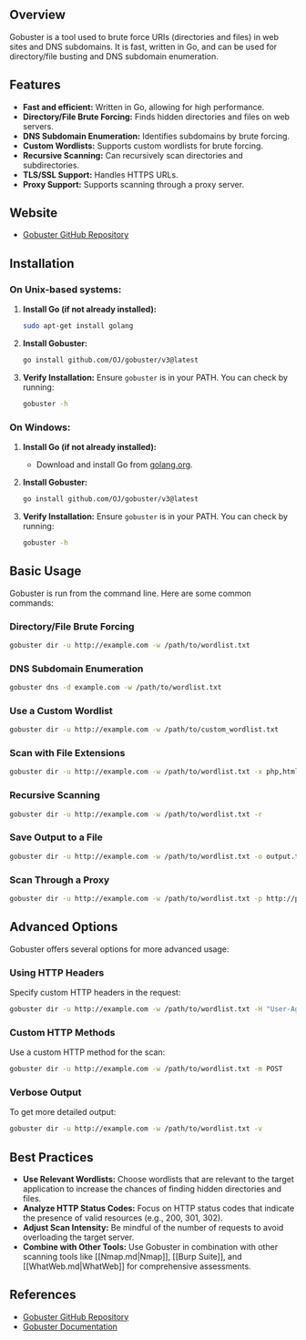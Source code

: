 ## Overview
Gobuster is a tool used to brute force URIs (directories and files) in web sites and DNS subdomains. It is fast, written in Go, and can be used for directory/file busting and DNS subdomain enumeration.

## Features
- **Fast and efficient:** Written in Go, allowing for high performance.
- **Directory/File Brute Forcing:** Finds hidden directories and files on web servers.
- **DNS Subdomain Enumeration:** Identifies subdomains by brute forcing.
- **Custom Wordlists:** Supports custom wordlists for brute forcing.
- **Recursive Scanning:** Can recursively scan directories and subdirectories.
- **TLS/SSL Support:** Handles HTTPS URLs.
- **Proxy Support:** Supports scanning through a proxy server.

## Website
- [Gobuster GitHub Repository](https://github.com/OJ/gobuster)

## Installation

### On Unix-based systems:
1. **Install Go (if not already installed):**
   ```sh
   sudo apt-get install golang
   ```

2. **Install Gobuster:**
   ```sh
   go install github.com/OJ/gobuster/v3@latest
   ```

3. **Verify Installation:**
   Ensure `gobuster` is in your PATH. You can check by running:
   ```sh
   gobuster -h
   ```

### On Windows:
1. **Install Go (if not already installed):**
   - Download and install Go from [golang.org](https://golang.org/).

2. **Install Gobuster:**
   ```sh
   go install github.com/OJ/gobuster/v3@latest
   ```

3. **Verify Installation:**
   Ensure `gobuster` is in your PATH. You can check by running:
   ```sh
   gobuster -h
   ```

## Basic Usage
Gobuster is run from the command line. Here are some common commands:

### Directory/File Brute Forcing
```sh
gobuster dir -u http://example.com -w /path/to/wordlist.txt
```

### DNS Subdomain Enumeration
```sh
gobuster dns -d example.com -w /path/to/wordlist.txt
```

### Use a Custom Wordlist
```sh
gobuster dir -u http://example.com -w /path/to/custom_wordlist.txt
```

### Scan with File Extensions
```sh
gobuster dir -u http://example.com -w /path/to/wordlist.txt -x php,html,txt
```

### Recursive Scanning
```sh
gobuster dir -u http://example.com -w /path/to/wordlist.txt -r
```

### Save Output to a File
```sh
gobuster dir -u http://example.com -w /path/to/wordlist.txt -o output.txt
```

### Scan Through a Proxy
```sh
gobuster dir -u http://example.com -w /path/to/wordlist.txt -p http://proxyserver:port
```

## Advanced Options
Gobuster offers several options for more advanced usage:

### Using HTTP Headers
Specify custom HTTP headers in the request:
```sh
gobuster dir -u http://example.com -w /path/to/wordlist.txt -H "User-Agent: MyCustomUserAgent"
```

### Custom HTTP Methods
Use a custom HTTP method for the scan:
```sh
gobuster dir -u http://example.com -w /path/to/wordlist.txt -m POST
```

### Verbose Output
To get more detailed output:
```sh
gobuster dir -u http://example.com -w /path/to/wordlist.txt -v
```

## Best Practices
- **Use Relevant Wordlists:** Choose wordlists that are relevant to the target application to increase the chances of finding hidden directories and files.
- **Analyze HTTP Status Codes:** Focus on HTTP status codes that indicate the presence of valid resources (e.g., 200, 301, 302).
- **Adjust Scan Intensity:** Be mindful of the number of requests to avoid overloading the target server.
- **Combine with Other Tools:** Use Gobuster in combination with other scanning tools like [[Nmap.md|Nmap]], [[Burp Suite]], and [[WhatWeb.md|WhatWeb]] for comprehensive assessments.

## References
- [Gobuster GitHub Repository](https://github.com/OJ/gobuster)
- [Gobuster Documentation](https://github.com/OJ/gobuster/wiki)

